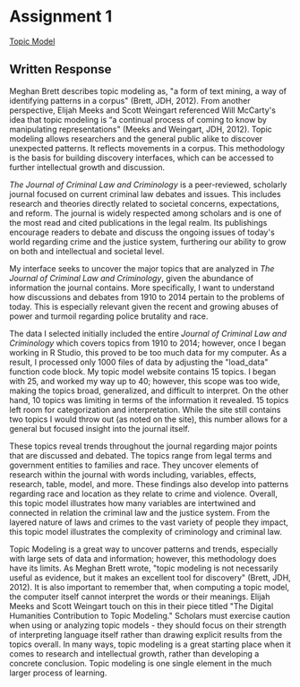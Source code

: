 # Assignment 1

[Topic Model](https://emilysong15.github.io/dh-topic-models/)

## Written Response

Meghan Brett describes topic modeling as, "a form of text mining, a way of identifying patterns in a corpus" (Brett, JDH, 2012). From another perspective, Elijah Meeks and Scott Weingart referenced Will McCarty's idea that topic modeling is “a continual process of coming to know by manipulating representations" (Meeks and Weingart, JDH, 2012). Topic modeling allows researchers and the general public alike to discover unexpected patterns. It reflects movements in a corpus. This methodology is the basis for building discovery interfaces, which can be accessed to further intellectual growth and discussion. 

*The Journal of Criminal Law and Criminology* is a peer-reviewed, scholarly journal focused on current criminal law debates and issues. This includes research and theories directly related to societal concerns, expectations, and reform. The journal is widely respected among scholars and is one of the most read and cited publications in the legal realm. Its publishings encourage readers to debate and discuss the ongoing issues of today's world regarding crime and the justice system, furthering our ability to grow on both and intellectual and societal level. 

My interface seeks to uncover the major topics that are analyzed in *The Journal of Criminal Law and Criminology*, given the abundance of information the journal contains. More specifically, I want to understand how discussions and debates from 1910 to 2014 pertain to the problems of today. This is especially relevant given the recent and growing abuses of power and turmoil regarding police brutality and race. 

The data I selected initially included the entire *Journal of Criminal Law and Criminology* which covers topics from 1910 to 2014; however, once I began working in R Studio, this proved to be too much data for my computer. As a result, I processed only 1000 files of data by adjusting the "load_data" function code block. My topic model website contains 15 topics. I began with 25, and worked my way up to 40; however, this scope was too wide, making the topics broad, generalized, and difficult to interpret. On the other hand, 10 topics was limiting in terms of the information it revealed. 15 topics left room for categorization and interpretation. While the site still contains two topics I would throw out (as noted on the site), this number allows for a general but focused insight into the journal itself. 

These topics reveal trends throughout the journal regarding major points that are discussed and debated. The topics range from legal terms and government entities to families and race. They uncover elements of research within the journal with words including, variables, effects, research, table, model, and more. These findings also develop into patterns regarding race and location as they relate to crime and violence. Overall, this topic model illustrates how many variables are intertwined and connected in relation the criminal law and the justice system. From the layered nature of laws and crimes to the vast variety of people they impact, this topic model illustrates the complexity of criminology and criminal law.

Topic Modeling is a great way to uncover patterns and trends, especially with large sets of data and information; however, this methodology does have its limits. As Meghan Brett wrote, "topic modeling is not necessarily useful as evidence, but it makes an excellent tool for discovery" (Brett, JDH, 2012).  It is also important to remember that, when computing a topic model, the computer itself cannot interpret the words or their meanings. Elijah Meeks and Scott Weingart touch on this in their piece titled "The Digital Humanities Contribution to Topic Modeling." Scholars must exercise caution when using or analyzing topic models - they should focus on their strength of interpreting language itself rather than drawing explicit results from the topics overall. In many ways, topic modeling is a great starting place when it comes to research and intellectual growth, rather than developing a concrete conclusion. Topic modeling is one single element in the much larger process of learning. 
